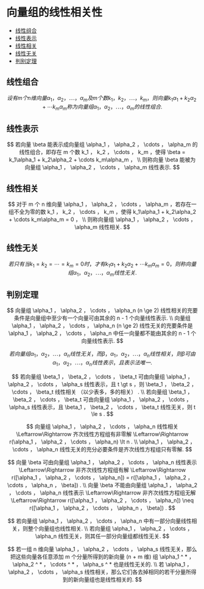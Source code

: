 # 向量组的线性相关性

* [线性组合](#线性组合)
* [线性表示](#线性表示)
* [线性相关](#线性相关)
* [线性无关](#线性无关)
* [判别定理](#判别定理)

## 线性组合

$$
设有 m 个 n 维向量 \alpha_1 ， \alpha_2 ， \cdots ， \alpha_m 及 m 个数 k_1 ， k_2 ， \cdots ， k_m ，则向量 k_1\alpha_1 + k_2\alpha_2 + \cdots k_m\alpha_m 称为向量组 \alpha_1 ， \alpha_2 ， \cdots ， \alpha_m 的线性组合.
$$

## 线性表示

$$
若向量 \beta 能表示成向量组 \alpha_1 ， \alpha_2 ， \cdots ， \alpha_m 的线性组合，即存在 m 个数 k_1 ， k_2 ， \cdots ， k_m ，使得 \beta = k_1\alpha_1 + k_2\alpha_2 + \cdots k_m\alpha_m ，
\\
则称向量 \beta 能被为向量组 \alpha_1 ， \alpha_2 ， \cdots ， \alpha_m 线性表示.
$$

## 线性相关

$$
对于 m 个 n 维向量 \alpha_1 ， \alpha_2 ， \cdots ， \alpha_m ，若存在一组不全为零的数 k_1 ， k_2 ， \cdots ， k_m ，使得 k_1\alpha_1 + k_2\alpha_2 + \cdots k_m\alpha_m = 0 ，
\\
则称向量组 \alpha_1 ， \alpha_2 ， \cdots ， \alpha_m 线性相关.
$$

## 线性无关

$$
若只有当 k_1 = k_2 = \cdots = k_m = 0 时，才有 k_1\alpha_1 + k_2\alpha_2 + \cdots k_m\alpha_m = 0，则称向量组 \alpha_1 ， \alpha_2 ， \cdots ， \alpha_m 线性无关.
$$

## 判别定理

$$
向量组 \alpha_1 ， \alpha_2 ， \cdots ， \alpha_n (n \ge 2) 线性相关的充要条件是向量组中至少有一个向量可由其余的 n - 1 个向量线性表示.
\\
向量组 \alpha_1 ， \alpha_2 ， \cdots ， \alpha_n (n \ge 2) 线性无关的充要条件是 \alpha_1 ， \alpha_2 ， \cdots ， \alpha_n 中任一向量都不能由其余的 n - 1 个向量线性表示.
$$

$$
若向量组 \alpha_1 ， \alpha_2 ， \cdots ， \alpha_n 线性无关，而 \beta ， \alpha_1 ， \alpha_2 ， \cdots ， \alpha_n 线性相关，则 \beta 可由 \alpha_1 ， \alpha_2 ， \cdots ， \alpha_n 线性表示，且表示法唯一.
$$

$$
若向量组 \beta_1 ， \beta_2 ， \cdots ， \beta_t 可由向量组 \alpha_1 ， \alpha_2 ， \cdots ， \alpha_s 线性表示，且 t \gt s ，则 \beta_1 ， \beta_2 ， \cdots ， \beta_t 线性相关 （以少表多，多的相关） .
\\
若向量组 \beta_1 ， \beta_2 ， \cdots ， \beta_t 可由向量组 \alpha_1 ， \alpha_2 ， \cdots ， \alpha_s 线性表示，且 \beta_1 ， \beta_2 ， \cdots ， \beta_t 线性无关，则 t \le s .
$$

$$
向量组 \alpha_1 ， \alpha_2 ， \cdots ， \alpha_n 线性相关 \Leftarrow\Rightarrow 齐次线性方程组有非零解 \Leftarrow\Rightarrow r(\alpha_1 ， \alpha_2 ， \cdots ， \alpha_n) \lt n .
\\
\alpha_1 ， \alpha_2 ， \cdots ， \alpha_n 线性无关的充分必要条件是齐次线性方程组只有零解.
$$

$$
向量 \beta 可由向量组 \alpha_1 ， \alpha_2 ， \cdots ， \alpha_n 线性表示 \Leftarrow\Rightarrow 非齐次线性方程组有解 \Leftarrow\Rightarrow r([\alpha_1 ， \alpha_2 ， \cdots ， \alpha_n]) = r([\alpha_1 ， \alpha_2 ， \cdots ， \alpha_n ， \beta]) .
\\
向量 \beta 不能由向量组 \alpha_1 ， \alpha_2 ， \cdots ， \alpha_n 线性表示 \Leftarrow\Rightarrow 非齐次线性方程组无解 \Leftarrow\Rightarrow r([\alpha_1 ， \alpha_2 ， \cdots ， \alpha_n]) \neq r([\alpha_1 ， \alpha_2 ， \cdots ， \alpha_n ， \beta]) .
$$

$$
若向量组 \alpha_1 ， \alpha_2 ， \cdots ， \alpha_n 中有一部分向量线性相关，则整个向量组也线性相关.
\\
若向量组 \alpha_1 ， \alpha_2 ， \cdots ， \alpha_n 线性无关，则其任一部分向量组都线性无关.
$$

$$
若一组 n 维向量 \alpha_1 ， \alpha_2 ， \cdots ， \alpha_s 线性无关，那么把这些向量各任意添加 m 个分量所得到的新向量 (n + m 维) 组 \alpha_1 ^ * ， \alpha_2 ^ * ， \cdots ^ * ， \alpha_s ^ * 也是线性无关的.
\\
若 \alpha_1 ， \alpha_2 ， \cdots ， \alpha_s 线性相关，那么它们各去掉相同的若干分量所得到的新向量组也是线性相关的.
$$



